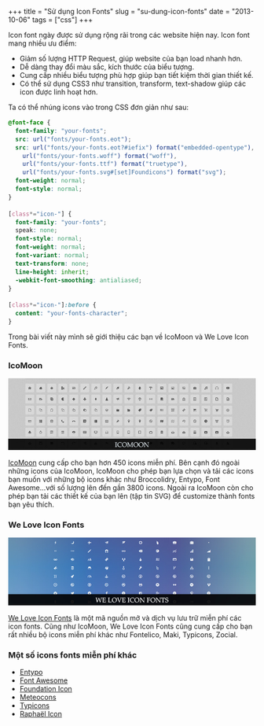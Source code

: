 +++
title = "Sử dụng Icon Fonts"
slug = "su-dung-icon-fonts"
date = "2013-10-06"
tags = ["css"]
+++

Icon font ngày được sử dụng rộng rãi trong các website hiện nay. Icon font mang nhiều ưu điểm:

- Giảm số lượng HTTP Request, giúp website của bạn load nhanh hơn.
- Dễ dàng thay đổi màu sắc, kích thước của biểu tượng.
- Cung cấp nhiều biểu tượng phù hợp giúp bạn tiết kiệm thời gian thiết kế.
- Có thể sử dụng CSS3 như transition, transform, text-shadow giúp các icon được linh hoạt hơn.

Ta có thể nhúng icons vào trong CSS đơn giản như sau:

```css
@font-face {
  font-family: "your-fonts";
  src: url("fonts/your-fonts.eot");
  src: url("fonts/your-fonts.eot?#iefix") format("embedded-opentype"), 
    url("fonts/your-fonts.woff") format("woff"), 
    url("fonts/your-fonts.ttf") format("truetype"), 
    url("fonts/your-fonts.svg#[set]Foundicons") format("svg");
  font-weight: normal;
  font-style: normal;
}

[class*="icon-"] {
  font-family: "your-fonts";
  speak: none;
  font-style: normal;
  font-weight: normal;
  font-variant: normal;
  text-transform: none;
  line-height: inherit;
  -webkit-font-smoothing: antialiased;
}

[class*="icon-"]:before {
  content: "your-fonts-character";
}
```

Trong bài viết này mình sẽ giới thiệu các bạn về IcoMoon và We Love Icon Fonts.

### IcoMoon

![IcoMoon](/images/icomoon.jpg)

[IcoMoon](http://icomoon.io/) cung cấp cho bạn hơn 450 icons miễn phí. Bên cạnh đó ngoài những icons của IcoMoon, IcoMoon cho phép bạn lựa chọn và tải các icons bạn muốn với những bộ icons khác như Broccolidry, Entypo, Font Awesome...với số lượng lên đến gần 3800 icons. Ngoài ra IcoMoon còn cho phép bạn tải các thiết kế của bạn lên (tập tin SVG) để customize thành fonts bạn yêu thích.

### We Love Icon Fonts

![We Love Icon Fonts](/images/weloveiconfonts.jpg)

[We Love Icon Fonts](http://weloveiconfonts.com/) là một mã nguồn mở và dịch vụ lưu trữ miễn phí các icon fonts. Cũng như IcoMoon, We Love Icon Fonts cũng cung cấp cho bạn rất nhiều bộ icons miễn phí khác như Fontelico, Maki, Typicons, Zocial.

### Một số icons fonts miễn phí khác

- [Entypo](http://www.entypo.com/)
- [Font Awesome](http://fortawesome.github.io/Font-Awesome/)
- [Foundation Icon](http://zurb.com/playground/foundation-icons)
- [Meteocons](http://www.alessioatzeni.com/meteocons/)
- [Typicons](http://typicons.com/)
- [Raphaël Icon](http://icons.marekventur.de/)
